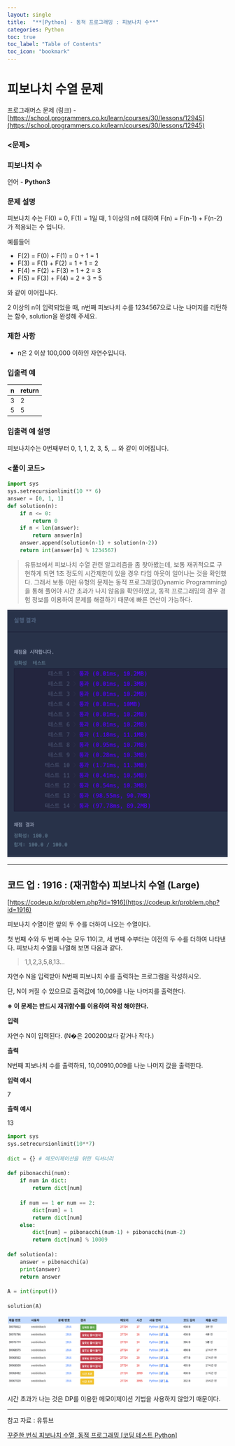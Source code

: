 ```yaml
---
layout: single
title:  "**[Python] - 동적 프로그래밍 : 피보나치 수**"
categories: Python
toc: true
toc_label: "Table of Contents"
toc_icon: "bookmark"
---
```


# 피보나치 수열 문제

프로그래머스 문제 (링크) - [https://school.programmers.co.kr/learn/courses/30/lessons/12945](https://school.programmers.co.kr/learn/courses/30/lessons/12945)

### <문제>

### 피보나치 수

언어 - **Python3**

### **문제 설명**

피보나치 수는 F(0) = 0, F(1) = 1일 때, 1 이상의 n에 대하여 F(n) = F(n-1) + F(n-2) 가 적용되는 수 입니다.

예를들어

- F(2) = F(0) + F(1) = 0 + 1 = 1
- F(3) = F(1) + F(2) = 1 + 1 = 2
- F(4) = F(2) + F(3) = 1 + 2 = 3
- F(5) = F(3) + F(4) = 2 + 3 = 5

와 같이 이어집니다.

2 이상의 n이 입력되었을 때, n번째 피보나치 수를 1234567으로 나눈 나머지를 리턴하는 함수, solution을 완성해 주세요.

### 제한 사항

- n은 2 이상 100,000 이하인 자연수입니다.

### 입출력 예

| n | return |
| --- | --- |
| 3 | 2 |
| 5 | 5 |

### 입출력 예 설명

피보나치수는 0번째부터 0, 1, 1, 2, 3, 5, ... 와 같이 이어집니다.

### <풀이 코드>

```python
import sys
sys.setrecursionlimit(10 ** 6)
answer = [0, 1, 1]
def solution(n):
    if n <= 0:
        return 0
    if n < len(answer):
        return answer[n]
    answer.append(solution(n-1) + solution(n-2))
    return int(answer[n] % 1234567)
```

> 유튜브에서 피보나치 수열 관련 알고리즘을 좀 찾아봤는데, 보통 재귀적으로 구현하게 되면 1초 정도의 시간제한이 있을 경우 타임 아웃이 일어나는 것을 확인했다. 그래서 보통 이런 유형의 문제는 동적 프로그래밍(Dynamic Programming)을 통해 풀어야 시간 초과가 나지 않음을 확인하였고, 동적 프로그래밍의 경우 경험 정보를 이용하여 문제를 해결하기 때문에 빠른 연산이 가능하다.
>

![pibonacci_result](/assets/images/posts/2023-01-30-Python-pibonacci/pibonacci_result.png)

---

## 코드 업 : ****1916 : (재귀함수) 피보나치 수열 (Large)****

[https://codeup.kr/problem.php?id=1916](https://codeup.kr/problem.php?id=1916)

피보나치 수열이란 앞의 두 수를 더하여 나오는 수열이다.

첫 번째 수와 두 번째 수는 모두 11이고, 세 번째 수부터는 이전의 두 수를 더하여 나타낸다. 피보나치 수열을 나열해 보면 다음과 같다.

> 1,1,2,3,5,8,13…
>

자연수 N을 입력받아 N번째 피보나치 수를 출력하는 프로그램을 작성하시오.

단, N이 커질 수 있으므로 출력값에 10,009를 나눈 나머지를 출력한다.

**※ 이 문제는 반드시 재귀함수를 이용하여 작성 해야한다.**

**입력**

자연수 N이 입력된다. (N�은 200200보다 같거나 작다.)

**출력**

N번째 피보나치 수를 출력하되, 10,00910,009를 나눈 나머지 값을 출력한다.

**입력 예시**  

7

**출력 예시**

13

```python
import sys
sys.setrecursionlimit(10**7)

dict = {} # 메모이제이션을 위한 딕셔너리

def pibonacchi(num):
    if num in dict:
        return dict[num]
        
    if num == 1 or num == 2:
        dict[num] = 1
        return dict[num]
    else:
        dict[num] = pibonacchi(num-1) + pibonacchi(num-2)
        return dict[num] % 10009

def solution(a):
    answer = pibonacchi(a)
    print(answer)
    return answer

A = int(input())

solution(A)
```

![pibonacci_result2](/assets/images/posts/2023-01-30-Python-pibonacci/pibonacci_result2.png)

시간 초과가 나는 것은 DP를 이용한 메모이제이션 기법을 사용하지 않았기 때문이다.

---

참고 자료 : 유튜브

[꾸준한 번식 피보나치 수열, 동적 프로그래밍 [코딩 테스트 Python]](https://youtu.be/WPXkfmvdHUs)
